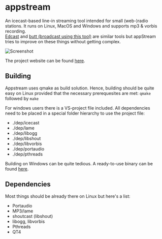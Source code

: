 appstream
=========

An icecast-based line-in streaming tool intended for small (web-)radio stations. It runs on Linux, MacOS and Windows and supports mp3 & vorbis recording.  
[Edcast](http://www.oddsock.org/) and [butt (broadcast using this tool)](http://sourceforge.net/projects/butt/?source=directory) are similar tools but appStream tries to improve on these things without getting complex.  

![Screenshot](https://chili.apparatus.de/attachments/download/4/snapshot1.png)   

The project website can be found [here](https://chili.apparatus.de/projects/appstream). 

Building
--------

Appstream uses qmake as build solution. Hence, building should be quite easy on Linux provided that the necessary prerequesites are met:
`qmake` followed by `make`

For windows users there is a VS-project file included. All dependencies need to be placed in a special folder hierarchy to use the project file:
* ./dep/icecast
* ./dep/lame
* ./dep/libogg
* ./dep/libshout
* ./dep/libvorbis
* ./dep/portaudio
* ./dep/pthreads

Building on Windows can be quite tedious. A ready-to-use binary can be found [here](https://chili.apparatus.de/attachments/download/6/appstream_090_w32.zip). 

Dependencies
------------

Most things should be already there on Linux but here's a list:
- Portaudio
- MP3/lame
- shoutcast (libshout)
- libogg, libvorbis
- Pthreads
- QT4

